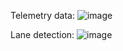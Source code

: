 Telemetry data:
![image](https://github.com/user-attachments/assets/dea86e64-12e4-495e-8c87-9ec7aed81f4a)

Lane detection:
![image](https://github.com/user-attachments/assets/8d21d636-1b9b-4fbe-a15b-40f4d332c0f5)
